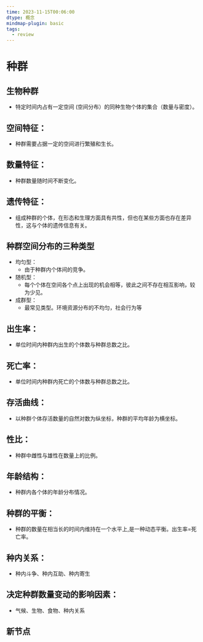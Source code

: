 ```yaml
---
time: 2023-11-15T00:06:00
dtype: 概念
mindmap-plugin: basic
tags:
  - review
---
```


# 种群

## 生物种群
- 特定时间内占有一定空间 (空间分布）的同种生物个体的集合（数量与密度）。

## 空间特征：
- 种群需要占据一定的空间进行繁殖和生长。

## 数量特征：
- 种群数量随时间不断变化。

## 遗传特征：
- 组成种群的个体，在形态和生理方面具有共性，但也在某些方面也存在差异性，这与个体的遗传信息有关。

## 种群空间分布的三种类型
- 均匀型：
    - 由于种群内个体间的竞争。
- 随机型：
    - 每个个体在空间各个点上出现的机会相等，彼此之间不存在相互影响，较为少见。
- 成群型：
    - 最常见类型。环境资源分布的不均匀，社会行为等

## 出生率：
- 单位时间内种群内出生的个体数与种群总数之比。

## 死亡率：
- 单位时间内种群内死亡的个体数与种群总数之比。

## 存活曲线：
- 以种群个体存活数量的自然对数为纵坐标，种群的平均年龄为横坐标。

## 性比：
- 种群中雌性与雄性在数量上的比例。

## 年龄结构：
- 种群内各个体的年龄分布情况。

## 种群的平衡：
- 种群的数量在相当长的时间内维持在一个水平上,是一种动态平衡。出生率=死亡率。

## 种内关系：
- 种内斗争、种内互助、种内寄生

## 决定种群数量变动的影响因素：
- 气候、生物、食物、种内关系

## 新节点